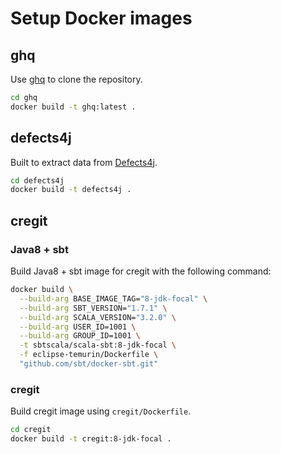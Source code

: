 # Setup Docker images

## ghq

Use [ghq](https://github.com/x-motemen/ghq) to clone the repository.

```bash
cd ghq
docker build -t ghq:latest .
```

## defects4j

Built to extract data from [Defects4j](https://github.com/rjust/defects4j/tree/v2.1.0).

```bash
cd defects4j
docker build -t defects4j .
```

## cregit

### Java8 + sbt

Build Java8 + sbt image for cregit with the following command:

```bash
docker build \
  --build-arg BASE_IMAGE_TAG="8-jdk-focal" \
  --build-arg SBT_VERSION="1.7.1" \
  --build-arg SCALA_VERSION="3.2.0" \
  --build-arg USER_ID=1001 \
  --build-arg GROUP_ID=1001 \
  -t sbtscala/scala-sbt:8-jdk-focal \
  -f eclipse-temurin/Dockerfile \
  "github.com/sbt/docker-sbt.git"
```

### cregit

Build cregit image using `cregit/Dockerfile`.

```bash
cd cregit
docker build -t cregit:8-jdk-focal .
```
